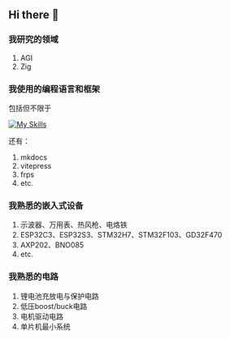 ## Hi there 👋

<!--
**Hailaylin/Hailaylin** is a ✨ _special_ ✨ repository because its `README.md` (this file) appears on your GitHub profile.

Here are some ideas to get you started:

- 🔭 I’m currently working on ...
- 🌱 I’m currently learning ...
- 👯 I’m looking to collaborate on ...
- 🤔 I’m looking for help with ...
- 💬 Ask me about ...
- 📫 How to reach me: ...
- 😄 Pronouns: ...
- ⚡ Fun fact: ...
-->
### 我研究的领域
1. AGI
2. Zig


### 我使用的编程语言和框架

包括但不限于

[![My Skills](https://skillicons.dev/icons?i=py,c,cpp,cmake,zig,js,html,css,nginx,cloudflare,windows,linux,raspberrypi,docker,idea,obsidian,md,notion,git,github,gitlab,java,mysql,rust,ipfs)](https://skillicons.dev)

还有：
1. mkdocs
2. vitepress
3. frps
4. etc.

### 我熟悉的嵌入式设备

1. 示波器、万用表、热风枪、电烙铁
2. ESP32C3、ESP32S3、STM32H7、STM32F103、GD32F470
3. AXP202、BNO085
4. etc.

### 我熟悉的电路

1. 锂电池充放电与保护电路
2. 低压boost/buck电路
3. 电机驱动电路
4. 单片机最小系统
